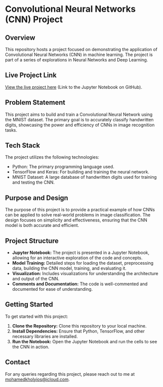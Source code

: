 
# Convolutional Neural Networks (CNN) Project

## Overview
This repository hosts a project focused on demonstrating the application of Convolutional Neural Networks (CNN) in machine learning. The project is part of a series of explorations in Neural Networks and Deep Learning.

## Live Project Link
[View the live project here](https://github.com/Dr-Mohamed-Elkholy/Machine-Learning-Projects/blob/main/Neural-Networks-and-Deep-Learning/Convolutional_neural_network/convolutional_neural_networks.ipynb) (Link to the Jupyter Notebook on GitHub).

## Problem Statement
This project aims to build and train a Convolutional Neural Network using the MNIST dataset. The primary goal is to accurately classify handwritten digits, showcasing the power and efficiency of CNNs in image recognition tasks.

## Tech Stack
The project utilizes the following technologies:
- Python: The primary programming language used.
- TensorFlow and Keras: For building and training the neural network.
- MNIST Dataset: A large database of handwritten digits used for training and testing the CNN.

## Purpose and Design
The purpose of this project is to provide a practical example of how CNNs can be applied to solve real-world problems in image classification. The design focuses on simplicity and effectiveness, ensuring that the CNN model is both accurate and efficient.

## Project Structure
- **Jupyter Notebook:** The project is presented in a Jupyter Notebook, allowing for an interactive exploration of the code and concepts.
- **Model Training:** Detailed steps for loading the dataset, preprocessing data, building the CNN model, training, and evaluating it.
- **Visualization:** Includes visualizations for understanding the architecture and output of the CNN.
- **Comments and Documentation:** The code is well-commented and documented for ease of understanding.

## Getting Started
To get started with this project:
1. **Clone the Repository:** Clone this repository to your local machine.
2. **Install Dependencies:** Ensure that Python, TensorFlow, and other necessary libraries are installed.
3. **Run the Notebook:** Open the Jupyter Notebook and run the cells to see the CNN in action.

## Contact
For any queries regarding this project, please reach out to me at [mohamedkholyios@icloud.com](mailto:mohamedkholyios@icloud.com).
